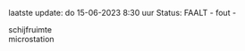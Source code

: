 laatste update: 
do 15-06-2023  8:30   uur 
Status: FAALT - fout - 
<div class="service R">schijfruimte</div><div class="service R">microstation</div>